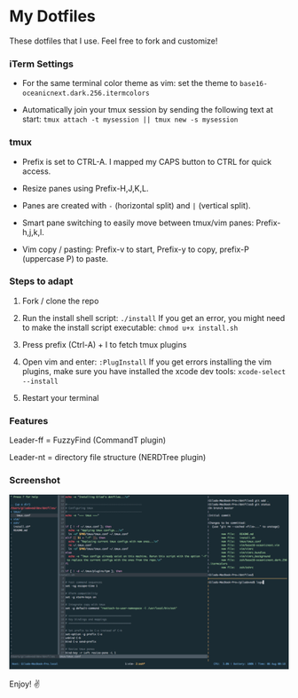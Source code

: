 # My Dotfiles

These dotfiles that I use. Feel free to fork and customize!

### iTerm Settings

- For the same terminal color theme as vim: set the theme to `base16-oceanicnext.dark.256.itermcolors`

- Automatically join your tmux session by sending the following text at start: `tmux attach -t mysession || tmux new -s mysession`

### tmux

- Prefix is set to CTRL-A. I mapped my CAPS button to CTRL for quick access.

- Resize panes using Prefix-H,J,K,L.

- Panes are created with `-` (horizontal split) and `|` (vertical split).

- Smart pane switching to easily move between tmux/vim panes: Prefix-h,j,k,l.

- Vim copy / pasting: Prefix-v to start, Prefix-y to copy, prefix-P (uppercase P) to paste.

### Steps to adapt

1. Fork / clone the repo

2. Run the install shell script: `./install`
If you get an error, you might need to make the install script executable: `chmod u+x install.sh`

3. Press prefix (Ctrl-A) + I to fetch tmux plugins

4. Open vim and enter: `:PlugInstall`
If you get errors installing the vim plugins, make sure you have installed the xcode dev tools: `xcode-select --install`

5. Restart your terminal

### Features
Leader-ff = FuzzyFind (CommandT plugin)

Leader-nt = directory file structure (NERDTree plugin)


### Screenshot
![screenshot](screenshot.png)


Enjoy! ✌
